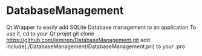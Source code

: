 DatabaseManagement
==================

Qt Wrapper to easily add SQLite Database management to an application
To use it, cd to your Qt projet
git clone https://github.com/lemirep/DatabaseManagement.git
add include(./DatabaseManagement/DatabaseManagement.pri) to your .pro
